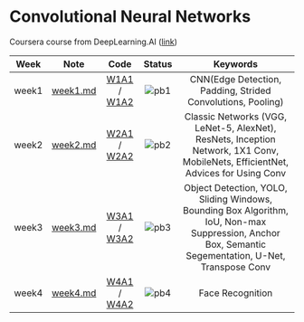# Convolutional Neural Networks
Coursera course from DeepLearning.AI ([link](https://www.coursera.org/learn/convolutional-neural-networks?specialization=deep-learning))

<div align="center">

| **Week** |                                              **Note**                                             |                                                 **Code**                                                |              **Status**              |                    **Keywords**                     |
|:--------:|:-------------------------------------------------------------------------------------------------:|:-------------------------------------------------------------------------------------------------------:|:------------------------------------:|:-------------------------------------------------------------------------------------------------------:|
|   week1  | [week1.md](https://github.com/yixiaowang2001/Deep-Learning_Notes/blob/main/Course4/note/week1.md) | [W1A1](https://github.com/yixiaowang2001/Deep-Learning_Notes/blob/main/Course4/code/W1A1/Convolution_model_Step_by_Step_v1.ipynb) / [W1A2](https://github.com/yixiaowang2001/Deep-Learning_Notes/blob/main/Course4/code/W1A2/Convolution_model_Application.ipynb) | ![pb1](https://progress-bar.dev/100) |  CNN(Edge Detection, Padding, Strided Convolutions, Pooling)  |
|   week2  | [week2.md](https://github.com/yixiaowang2001/Deep-Learning_Notes/blob/main/Course4/note/week2.md) | [W2A1](https://github.com/yixiaowang2001/Deep-Learning_Notes/blob/main/Course4/code/W2A1/Residual_Networks.ipynb) / [W2A2](https://github.com/yixiaowang2001/Deep-Learning_Notes/blob/main/Course4/code/W2A2/Transfer_learning_with_MobileNet_v1.ipynb) | ![pb2](https://progress-bar.dev/100) |  Classic Networks (VGG, LeNet-5, AlexNet), ResNets, Inception Network, 1X1 Conv, MobileNets, EfficientNet, Advices for Using Conv  |
|   week3  | [week3.md](https://github.com/yixiaowang2001/Deep-Learning_Notes/blob/main/Course4/note/week3.md) | [W3A1](https://github.com/yixiaowang2001/Deep-Learning_Notes/blob/main/Course4/code/W3A1/Autonomous_driving_application_Car_detection.ipynb) / [W3A2](https://github.com/yixiaowang2001/Deep-Learning_Notes/blob/main/Course4/code/W3A2/Image_segmentation_Unet_v2.ipynb) | ![pb3](https://progress-bar.dev/100) | Object Detection, YOLO, Sliding Windows, Bounding Box Algorithm, IoU, Non-max Suppression, Anchor Box, Semantic Segementation, U-Net, Transpose Conv  |
|   week4  | [week4.md](https://github.com/yixiaowang2001/Deep-Learning_Notes/blob/main/Course4/note/week4.md) | [W4A1](https://github.com/yixiaowang2001/Deep-Learning_Notes/blob/main/Course4/code/W4A1/Face_Recognition.ipynb) / [W4A2](https://github.com/yixiaowang2001/Deep-Learning_Notes/blob/main/Course4/code/W4A2/Autonomous_driving_application_Car_detection.ipynb) | ![pb4](https://progress-bar.dev/0) |  Face Recognition  |

</div>